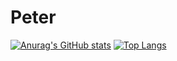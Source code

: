 # Peter
[![Anurag's GitHub stats](https://github-readme-stats.vercel.app/api?username=Potriashka&show_icons=true&theme=radical&border_radius=10)](https://github.com/anuraghazra/github-readme-stats)
[![Top Langs](https://github-readme-stats.vercel.app/api/top-langs/?username=Potriashka&layout=compact)](https://github.com/Potriashka/Peter)
